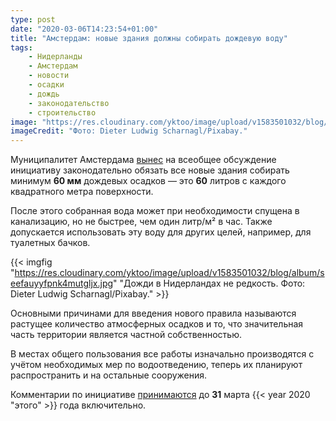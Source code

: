 ```yaml
---
type: post
date: "2020-03-06T14:23:54+01:00"
title: "Амстердам: новые здания должны собирать дождевую воду"
tags:
    - Нидерланды
    - Амстердам
    - новости
    - осадки
    - дождь
    - законодательство
    - строительство
image: "https://res.cloudinary.com/yktoo/image/upload/v1583501032/blog/album/seefauyyfpnk4mutgljx.jpg"
imageCredit: "Фото: Dieter Ludwig Scharnagl/Pixabay."
---
```


Муниципалитет Амстердама [вынес](https://www.rainproof.nl/nieuws/hemelwaterverordening) на всеобщее обсуждение инициативу законодательно обязать все новые здания собирать минимум **60 мм** дождевых осадков — это **60** литров с каждого квадратного метра поверхности.

<!--more-->

После этого собранная вода может при необходимости спущена в канализацию, но не быстрее, чем один литр/м² в час. Также допускается использовать эту воду для других целей, например, для туалетных бачков.

{{< imgfig "https://res.cloudinary.com/yktoo/image/upload/v1583501032/blog/album/seefauyyfpnk4mutgljx.jpg" "Дожди в Нидерландах не редкость. Фото: Dieter Ludwig Scharnagl/Pixabay." >}}

Основными причинами для введения нового правила называются растущее количество атмосферных осадков и то, что значительная часть территории является частной собственностью.

В местах общего пользования все работы изначально производятся с учётом необходимых мер по водоотведению, теперь их планируют распространить и на остальные сооружения.

Комментарии по инициативе [принимаются](https://bekendmakingen.amsterdam.nl/bekendmakingen/publicatie/inspraak/hemelwaterverordenin/) до **31** марта {{< year 2020 "этого" >}} года включительно.
